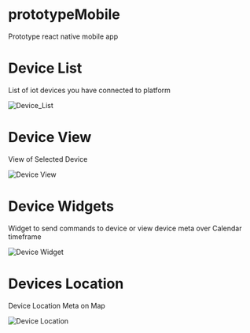 # prototypeMobile
 Prototype react native mobile app 
 
 # Device List
  List of iot devices you have connected to platform
  
 ![Device_List](https://github.com/mashaole/prototypeMobile/blob/master/deviceview.jpeg)
 
 # Device View
  View of Selected Device
  
  ![Device View](https://github.com/mashaole/prototypeMobile/blob/master/deviceview%20(2).jpeg)
  
 # Device Widgets
   Widget to send commands to device or view device meta over Calendar timeframe
   
  ![Device Widget](https://github.com/mashaole/prototypeMobile/blob/master/WhatsApp%20Image%202019-09-18%20at%2017.01.30.jpeg)
  
 # Devices Location
  Device Location Meta on Map
  
 ![Device Location](https://github.com/mashaole/prototypeMobile/blob/master/mobile%20map.png)
